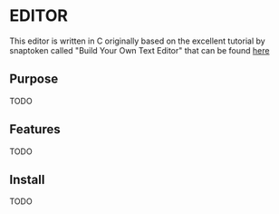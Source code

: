 # EDITOR
This editor is written in C originally based on the excellent tutorial by snaptoken called 
"Build Your Own Text Editor" that can be found [here](https://viewsourcecode.org/snaptoken/kilo/index.html)

## Purpose 
TODO

## Features
TODO

## Install
TODO

